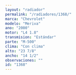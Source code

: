 ```yaml
---
layout: "radiador"
permalink: "/radiadores/1368/"
marca: "Chevrolet"
modelo: "Meriva"
ano: "2000"
motor: "L4 1.8"
transmision: "Estándar"
parte: "M-500"
clima: "Con clima"
alto: "23 7/8"
ancho: "14 1/2"
observaciones: ""
id: "1368"
---
```


